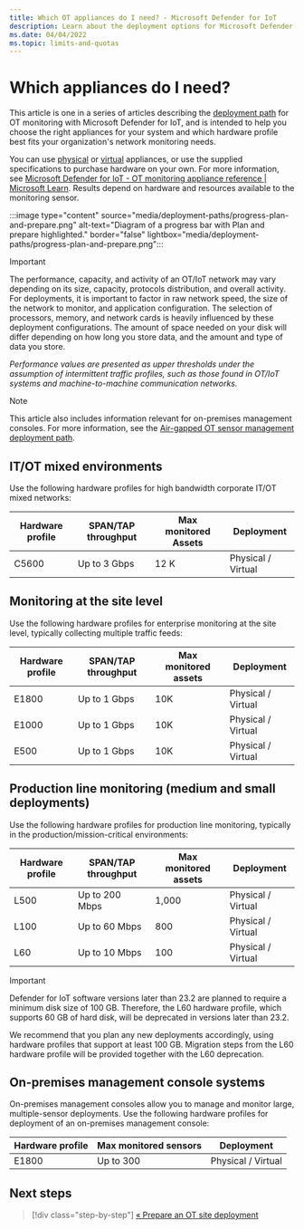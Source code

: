 ```yaml
---
title: Which OT appliances do I need? - Microsoft Defender for IoT
description: Learn about the deployment options for Microsoft Defender for IoT sensors and on-premises management consoles.
ms.date: 04/04/2022
ms.topic: limits-and-quotas
---
```


# Which appliances do I need?

This article is one in a series of articles describing the [deployment path](ot-deploy/ot-deploy-path.md) for OT monitoring with Microsoft Defender for IoT, and is intended to help you choose the right appliances for your system and which hardware profile best fits your organization's network monitoring needs.

You can use [physical](ot-pre-configured-appliances.md) or [virtual](ot-virtual-appliances.md) appliances, or use the supplied specifications to purchase hardware on your own.  For more information, see [Microsoft Defender for IoT - OT monitoring appliance reference | Microsoft Learn](/azure/defender-for-iot/organizations/appliance-catalog/). Results depend on hardware and resources available to the monitoring sensor.

:::image type="content" source="media/deployment-paths/progress-plan-and-prepare.png" alt-text="Diagram of a progress bar with Plan and prepare highlighted." border="false" lightbox="media/deployment-paths/progress-plan-and-prepare.png":::

> [!IMPORTANT]
> The performance, capacity, and activity of an OT/IoT network may vary depending on its size, capacity, protocols distribution, and overall activity. For deployments, it is important to factor in raw network speed, the size of the network to monitor, and application configuration. The selection of processors, memory, and network cards is heavily influenced by these deployment configurations. The amount of space needed on your disk will differ depending on how long you store data, and the amount and type of data you store.
>
>*Performance values are presented as upper thresholds under the assumption of intermittent traffic profiles, such as those found in OT/IoT systems and machine-to-machine communication networks.*

> [!NOTE]
> This article also includes information relevant for on-premises management consoles. For more information, see the [Air-gapped OT sensor management deployment path](ot-deploy/air-gapped-deploy.md).
>

## IT/OT mixed environments

Use the following hardware profiles for high bandwidth corporate IT/OT mixed networks:

|Hardware profile  |SPAN/TAP throughput |Max monitored Assets  |Deployment |
|---------|---------|---------|---------|
|C5600   | Up to 3 Gbps        | 12 K        |Physical / Virtual         |

## Monitoring at the site level

Use the following hardware profiles for enterprise monitoring at the site level, typically collecting multiple traffic feeds:

|Hardware profile  |SPAN/TAP throughput  |Max monitored assets  |Deployment  |
|---------|---------|---------|---------|
|E1800    |Up to 1 Gbps         |10K         |Physical / Virtual         |
|E1000    |Up to 1 Gbps         |10K         |Physical / Virtual         |
|E500    |Up to 1 Gbps         |10K         |Physical / Virtual         |

## Production line monitoring (medium and small deployments)

Use the following hardware profiles for production line monitoring, typically in the production/mission-critical environments:

|Hardware profile  |SPAN/TAP throughput  |Max monitored assets  |Deployment  |
|---------|---------|---------|---------|
|L500   | Up to 200 Mbps        |   1,000      |Physical / Virtual         |
|L100    | Up to 60 Mbps        |   800      | Physical / Virtual        |
|L60    | Up to 10 Mbps        |   100      |Physical / Virtual|

> [!IMPORTANT]
> <a name="l60"></a>Defender for IoT software versions later than 23.2 are planned to require a minimum disk size of 100 GB. Therefore, the L60 hardware profile, which supports 60 GB of hard disk, will be deprecated in versions later than 23.2.
>
> We recommend that you plan any new deployments accordingly, using hardware profiles that support at least 100 GB. Migration steps from the L60 hardware profile will be provided together with the L60 deprecation.

## On-premises management console systems

On-premises management consoles allow you to manage and monitor large, multiple-sensor deployments. Use the following hardware profiles for deployment of an on-premises management console:

|Hardware profile  |Max monitored sensors  |Deployment  |
|---------|---------|---------|
|E1800    |Up to 300         |Physical / Virtual         |

## Next steps

> [!div class="step-by-step"]
> [« Prepare an OT site deployment](best-practices/plan-prepare-deploy.md)
